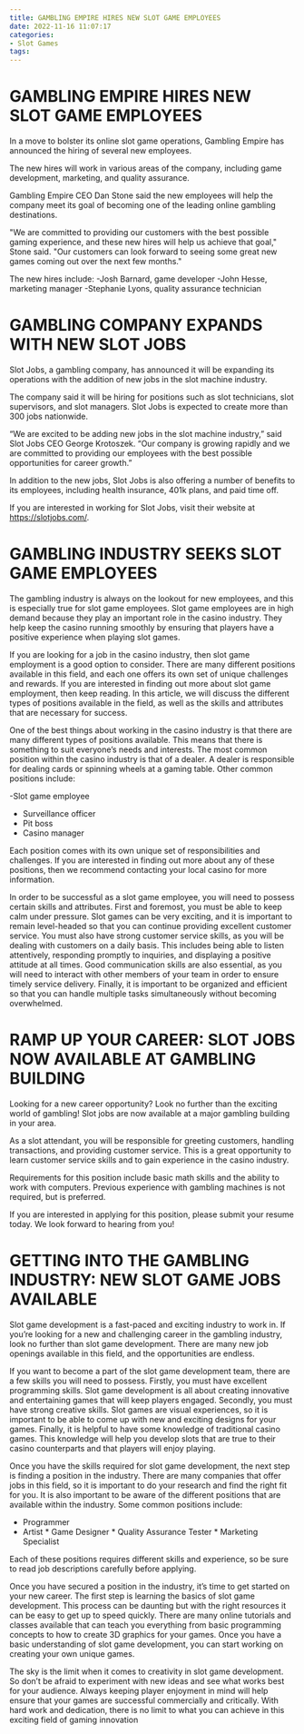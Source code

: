 ```yaml
---
title: GAMBLING EMPIRE HIRES NEW SLOT GAME EMPLOYEES 
date: 2022-11-16 11:07:17
categories:
- Slot Games
tags:
---
```



#  GAMBLING EMPIRE HIRES NEW SLOT GAME EMPLOYEES 

In a move to bolster its online slot game operations, Gambling Empire has announced the hiring of several new employees.

The new hires will work in various areas of the company, including game development, marketing, and quality assurance.

Gambling Empire CEO Dan Stone said the new employees will help the company meet its goal of becoming one of the leading online gambling destinations.

"We are committed to providing our customers with the best possible gaming experience, and these new hires will help us achieve that goal," Stone said. "Our customers can look forward to seeing some great new games coming out over the next few months."

The new hires include: 
-Josh Barnard, game developer 
-John Hesse, marketing manager 
-Stephanie Lyons, quality assurance technician

#  GAMBLING COMPANY EXPANDS WITH NEW SLOT JOBS 

Slot Jobs, a gambling company, has announced it will be expanding its operations with the addition of new jobs in the slot machine industry.

The company said it will be hiring for positions such as slot technicians, slot supervisors, and slot managers. Slot Jobs is expected to create more than 300 jobs nationwide.

“We are excited to be adding new jobs in the slot machine industry,” said Slot Jobs CEO George Krotoszek. “Our company is growing rapidly and we are committed to providing our employees with the best possible opportunities for career growth.”

In addition to the new jobs, Slot Jobs is also offering a number of benefits to its employees, including health insurance, 401k plans, and paid time off.

If you are interested in working for Slot Jobs, visit their website at https://slotjobs.com/.

#  GAMBLING INDUSTRY SEEKS SLOT GAME EMPLOYEES 

The gambling industry is always on the lookout for new employees, and this is especially true for slot game employees. Slot game employees are in high demand because they play an important role in the casino industry. They help keep the casino running smoothly by ensuring that players have a positive experience when playing slot games.

If you are looking for a job in the casino industry, then slot game employment is a good option to consider. There are many different positions available in this field, and each one offers its own set of unique challenges and rewards. If you are interested in finding out more about slot game employment, then keep reading. In this article, we will discuss the different types of positions available in the field, as well as the skills and attributes that are necessary for success.

One of the best things about working in the casino industry is that there are many different types of positions available. This means that there is something to suit everyone’s needs and interests. The most common position within the casino industry is that of a dealer. A dealer is responsible for dealing cards or spinning wheels at a gaming table. Other common positions include:

-Slot game employee
- Surveillance officer
- Pit boss
- Casino manager

Each position comes with its own unique set of responsibilities and challenges. If you are interested in finding out more about any of these positions, then we recommend contacting your local casino for more information.

In order to be successful as a slot game employee, you will need to possess certain skills and attributes. First and foremost, you must be able to keep calm under pressure. Slot games can be very exciting, and it is important to remain level-headed so that you can continue providing excellent customer service. You must also have strong customer service skills, as you will be dealing with customers on a daily basis. This includes being able to listen attentively, responding promptly to inquiries, and displaying a positive attitude at all times. Good communication skills are also essential, as you will need to interact with other members of your team in order to ensure timely service delivery. Finally, it is important to be organized and efficient so that you can handle multiple tasks simultaneously without becoming overwhelmed.

#  RAMP UP YOUR CAREER: SLOT JOBS NOW AVAILABLE AT GAMBLING BUILDING 

Looking for a new career opportunity? Look no further than the exciting world of gambling! Slot jobs are now available at a major gambling building in your area.

As a slot attendant, you will be responsible for greeting customers, handling transactions, and providing customer service. This is a great opportunity to learn customer service skills and to gain experience in the casino industry.

Requirements for this position include basic math skills and the ability to work with computers. Previous experience with gambling machines is not required, but is preferred.

If you are interested in applying for this position, please submit your resume today. We look forward to hearing from you!

#  GETTING INTO THE GAMBLING INDUSTRY: NEW SLOT GAME JOBS AVAILABLE

Slot game development is a fast-paced and exciting industry to work in. If you’re looking for a new and challenging career in the gambling industry, look no further than slot game development. There are many new job openings available in this field, and the opportunities are endless.

If you want to become a part of the slot game development team, there are a few skills you will need to possess. Firstly, you must have excellent programming skills. Slot game development is all about creating innovative and entertaining games that will keep players engaged. Secondly, you must have strong creative skills. Slot games are visual experiences, so it is important to be able to come up with new and exciting designs for your games. Finally, it is helpful to have some knowledge of traditional casino games. This knowledge will help you develop slots that are true to their casino counterparts and that players will enjoy playing.

Once you have the skills required for slot game development, the next step is finding a position in the industry. There are many companies that offer jobs in this field, so it is important to do your research and find the right fit for you. It is also important to be aware of the different positions that are available within the industry. Some common positions include:

* Programmer
 * Artist * Game Designer * Quality Assurance Tester * Marketing Specialist

Each of these positions requires different skills and experience, so be sure to read job descriptions carefully before applying.

Once you have secured a position in the industry, it’s time to get started on your new career. The first step is learning the basics of slot game development. This process can be daunting but with the right resources it can be easy to get up to speed quickly. There are many online tutorials and classes available that can teach you everything from basic programming concepts to how to create 3D graphics for your games. Once you have a basic understanding of slot game development, you can start working on creating your own unique games.

The sky is the limit when it comes to creativity in slot game development. So don’t be afraid to experiment with new ideas and see what works best for your audience. Always keeping player enjoyment in mind will help ensure that your games are successful commercially and critically. With hard work and dedication, there is no limit to what you can achieve in this exciting field of gaming innovation